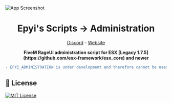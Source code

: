 ![App Screenshot](https://media.discordapp.net/attachments/987630296801345544/1127114568284512306/banner3.png?width=1440&height=273)

<h1 align='center'>Epyi's Scripts → Administration</a></h1>
<p align='center'><a href='https://discord.gg/VyRPheG6Es'>Discord</a> - <a href='#'>Website</a></b></h5>

<p align='center'><b>FiveM RageUI administration script for ESX [Legacy 1.7.5](https://github.com/esx-framework/esx_core) and newer</b></p>

```diff
- EPYI_ADMINISTRATION is under development and therefore cannot be used at this time. The official and stable versions are given as a release.
```

## 📜 License
[![MIT License](https://img.shields.io/badge/License-MIT-green.svg)](https://github.com/epyis-scripts/epyi_administration/blob/main/LICENSE)
